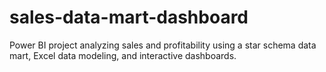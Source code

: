 # sales-data-mart-dashboard
Power BI project analyzing sales and profitability using a star schema data mart, Excel data modeling, and interactive dashboards.
